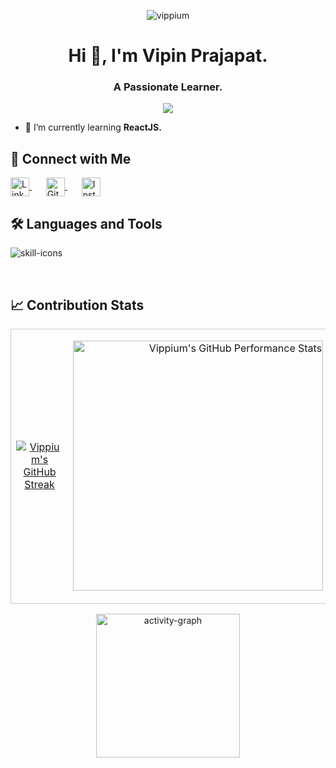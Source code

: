 <p align="center"> <img src="https://komarev.com/ghpvc/?username=vippium&label=Profile%20Views%20Count&color=FFA500&style=for-the-badge&abbreviated=true" alt="vippium" /> </p>

<h1 align="center">Hi 👋, I'm Vipin Prajapat.</h1>
<h3 align="center">A Passionate Learner.</h3>

<p align="center"> <img src="https://github-profile-trophy.vercel.app/?username=vippium&theme=juicyfresh&no-frame=true&no-bg=true&margin-w=8)" /> </p>

- 🌱 I’m currently learning **ReactJS.**

## 🤝 Connect with Me

<p align="left">
  <a href="https://linkedin.com/in/vipin~prajapat" target="_blank" style="margin-right: 15px;">
    <img align="center" src="https://raw.githubusercontent.com/rahuldkjain/github-profile-readme-generator/master/src/images/icons/Social/linked-in-alt.svg" alt="LinkedIn" height="30" width="30" />
  </a> &nbsp;
  <a href="https://github.com/vippium" target="_blank" style="margin-right: 15px;">
    <img align="center" src="https://raw.githubusercontent.com/rahuldkjain/github-profile-readme-generator/master/src/images/icons/Social/github.svg" alt="GitHub" height="30" width="30" />
  </a> &nbsp;
  <a href="https://instagram.com/vip.in_jpr.sanganer" target="_blank">
    <img align="center" src="https://raw.githubusercontent.com/rahuldkjain/github-profile-readme-generator/master/src/images/icons/Social/instagram.svg" alt="Instagram" height="30" width="30" />
  </a>
</p>


## 🛠️ Languages and Tools

<p align="left">
  <img src="https://skills.syvixor.com/api/icons?i=c,html,css3,python,js,nodejs,npm,git,vscode,jupyter,googlecolaboratory,postman&radius=85" alt="skill-icons" />
</p>

<br />

## 📈 Contribution Stats

<table style="width: 100%; border-collapse: collapse; border: 0px solid #EBEBEB00;">
  <tr style="border: 0.5px solid #cccccc;">
    <td style="width: 1%; text-align: center; border: 0px solid #EBEBEB00;">
      <p>
        <a href="https://git.io/streak-stats">
          <picture>
            <!-- Dark theme image -->
            <source media="(prefers-color-scheme: dark)" srcset="https://github-readme-streak-stats.herokuapp.com?user=vippium&theme=blood-dark&hide_border=true&card_height=190&card_width=390&fire=FFCA77&background=EB545400&currStreakNum=EFEFEF&ring=BB0223&sideNums=B2B2B2">
            <!-- Light theme image (or fallback) -->
            <img src="https://github-readme-streak-stats.herokuapp.com?user=vippium&theme=blood&hide_border=true&card_height=190&card_width=390&background=EBEBEB00&fire=B67522&currStreakNum=000000&sideNums=1C0A0ADC&ring=FF0330&sideLabels=E12A2A" alt="Vippium's GitHub Streak">
          </picture>
        </a>
      </p>
    </td>
    <td style="width: 1%; text-align: right; border: 0px solid #EBEBEB00;">
      <p>
        <picture>
          <source
            media="(prefers-color-scheme: dark)"
            srcset="https://github-readme-stats.vercel.app/api?username=vippium&show_icons=true&theme=moltack&custom_title=🏆%20GitHub%20Performance%20Stats&hide_border=true&title_color=FF0330&text_color=EFEFEF&bg_color=00000000&icon_color=FFCA77&show=discussions_started&border_radius=10"
          />
          <!-- NEW: Light theme image for GitHub Performance Stats -->
          <img
            src="https://github-readme-stats.vercel.app/api?username=vippium&show_icons=true&theme=moltack&custom_title=🏆%20GitHub%20Performance%20Stats&hide_border=true&title_color=FF0330&text_color=000000&bg_color=00000000&icon_color=B67522&show=discussions_started&border_radius=10"
            alt="Vippium's GitHub Performance Stats"
            width="400"
          />
        </picture>
      </p>
    </td>
  </tr>
</table>




<p align="center">
  <img src="https://github-readme-activity-graph.vercel.app/graph?username=vippium&title_color=000000&color=8A3324&hide_title=true&height=400&custom_title=Monthly%20Contribution%20Summary&point=8a3324&radius=16&days=30&bg_color=transparent&hide_border=false&area=true&area_color=ff6e00&line=ff5b00&order=2" height="230" alt="activity-graph" />
</p>

